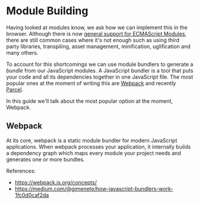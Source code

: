 # Module Building

Having looked at modules know, we ask how we can implement this in the browser. Although there is now [general support for ECMAScript Modules](https://caniuse.com/#feat=es6-module),
there are still common cases where it's not enough such as using third party libraries, transpiling, asset management, minification, uglification and many others.

To account for this shortcomings we can use module bundlers to generate a _bundle_ from our JavaScript modules.
A JavaScript bundler is a tool that puts your code and all its dependencies together in one JavaScript file.
The most popular ones at the moment of writing this are [Webpack](https://webpack.js.org/) and recently [Parcel](https://parceljs.org/).

In this guide we'll talk about the most popular option at the moment, Webpack.

## Webpack 

At its core, webpack is a static module bundler for modern JavaScript applications. 
When webpack processes your application, it internally builds a dependency graph which maps every module your project needs and generates one or more bundles.

References:
- https://webpack.js.org/concepts/
- https://medium.com/@gimenete/how-javascript-bundlers-work-1fc0d0caf2da
